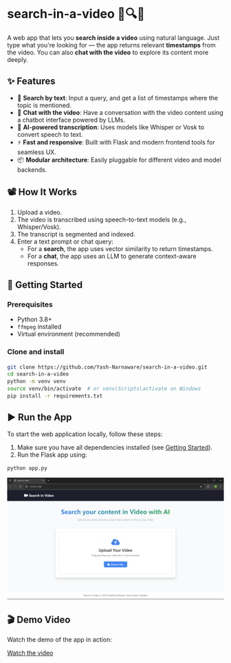 # search-in-a-video 🎥🔍🧠

A web app that lets you **search inside a video** using natural language. Just type what you're looking for — the app returns relevant **timestamps** from the video. You can also **chat with the video** to explore its content more deeply.

## ✨ Features

- 🔎 **Search by text**: Input a query, and get a list of timestamps where the topic is mentioned.
- 💬 **Chat with the video**: Have a conversation with the video content using a chatbot interface powered by LLMs.
- 🧠 **AI-powered transcription**: Uses models like Whisper or Vosk to convert speech to text.
- ⚡ **Fast and responsive**: Built with Flask and modern frontend tools for seamless UX.
- 📦 **Modular architecture**: Easily pluggable for different video and model backends.

## 📽️ How It Works

1. Upload a video.
2. The video is transcribed using speech-to-text models (e.g., Whisper/Vosk).
3. The transcript is segmented and indexed.
4. Enter a text prompt or chat query:
   - For a **search**, the app uses vector similarity to return timestamps.
   - For a **chat**, the app uses an LLM to generate context-aware responses.

## 🚀 Getting Started

### Prerequisites

- Python 3.8+
- `ffmpeg` installed
- Virtual environment (recommended)

### Clone and install

```bash
git clone https://github.com/Yash-Narnaware/search-in-a-video.git
cd search-in-a-video
python -m venv venv
source venv/bin/activate  # or venv\Scripts\activate on Windows
pip install -r requirements.txt
```

## ▶️ Run the App

To start the web application locally, follow these steps:

1. Make sure you have all dependencies installed (see [Getting Started](#-getting-started)).
2. Run the Flask app using:

```bash
python app.py
```



![App Interface](home_page.png)

## 🎬 Demo Video

Watch the demo of the app in action:

[Watch the video](https://drive.google.com/file/d/1fjFBxFdir0XSKcB88zvieXRVacDJKinB/view?usp=sharing)


